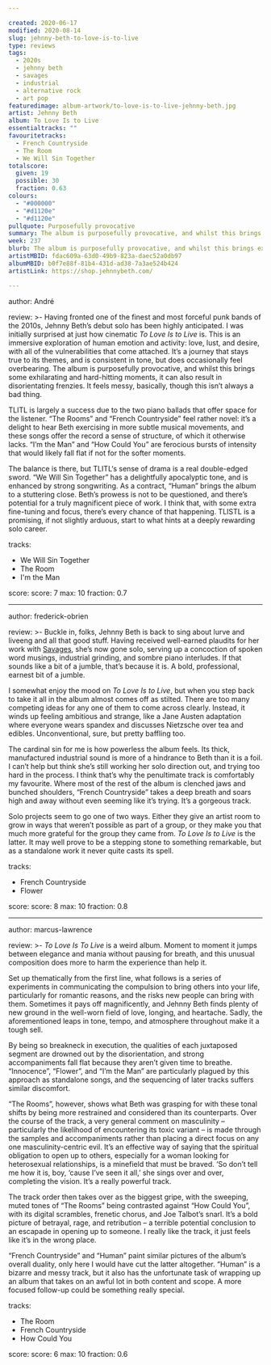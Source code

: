 ```yaml
---

created: 2020-06-17
modified: 2020-08-14
slug: jehnny-beth-to-love-is-to-live
type: reviews
tags:
  - 2020s
  - jehnny beth
  - savages
  - industrial
  - alternative rock
  - art pop
featuredimage: album-artwork/to-love-is-to-live-jehnny-beth.jpg
artist: Jehnny Beth
album: To Love Is to Live
essentialtracks: ""
favouritetracks:
  - French Countryside
  - The Room
  - We Will Sin Together
totalscore:
  given: 19
  possible: 30
  fraction: 0.63
colours:
  - "#000000"
  - "#d1120e"
  - "#d1120e"
pullquote: Purposefully provocative
summary: The album is purposefully provocative, and whilst this brings exhilarating and hard-hitting moments, it can also result in disorientating frenzies. It feels messy, basically, though this isn't always a bad thing.
week: 237
blurb: The album is purposefully provocative, and whilst this brings exhilarating and hard-hitting moments, it can also result in disorientating frenzies.
artistMBID: fdac609a-63d0-49b9-823a-daec52a0db97
albumMBID: b0f7e88f-81b4-431d-ad38-7a3ae524b424
artistLink: https://shop.jehnnybeth.com/ 

---
```


author: André

review: >-
  Having fronted one of the finest and most forceful punk bands of the 2010s, Jehnny Beth’s debut solo has been highly anticipated. I was initially surprised at just how cinematic *To Love Is to Live* is. This is an immersive exploration of human emotion and activity: love, lust, and desire, with all of the vulnerabilities that come attached. It’s a journey that stays true to its themes, and is consistent in tone, but does occasionally feel overbearing. The album is purposefully provocative, and whilst this brings some exhilarating and hard-hitting moments, it can also result in disorientating frenzies. It feels messy, basically, though this isn’t always a bad thing.

  TLITL is largely a success due to the two piano ballads that offer space for the listener. “The Rooms” and “French Countryside” feel rather novel: it’s a delight to hear Beth exercising in more subtle musical movements, and these songs offer the record a sense of structure, of which it otherwise lacks. “I’m the Man” and “How Could You” are ferocious bursts of intensity that would likely fall flat if not for the softer moments.

  The balance is there, but TLITL‘s sense of drama is a real double-edged sword. “We Will Sin Together” has a delightfully apocalyptic tone, and is enhanced by strong songwriting. As a contract, “Human” brings the album to a stuttering close. Beth’s prowess is not to be questioned, and there’s potential for a truly magnificent piece of work. I think that, with some extra fine-tuning and focus, there’s every chance of that happening. TLISTL is a promising, if not slightly arduous, start to what hints at a deeply rewarding solo career.

tracks:
  - We Will Sin Together
  - The Room
  - I'm the Man

score:
  score: 7
  max: 10
  fraction: 0.7

---

author: frederick-obrien

review: >-
  Buckle in, folks, Jehnny Beth is back to sing about lurve and liveeng and all that good stuff. Having received well-earned plaudits for her work with [Savages](/reviews/savages-adore-life/), she’s now gone solo, serving up a concoction of spoken word musings, industrial grinding, and sombre piano interludes. If that sounds like a bit of a jumble, that’s because it is. A bold, professional, earnest bit of a jumble.

  I somewhat enjoy the mood on *To Love Is to Live*, but when you step back to take it all in the album almost comes off as stilted. There are too many competing ideas for any one of them to come across clearly. Instead, it winds up feeling ambitious and strange, like a Jane Austen adaptation where everyone wears spandex and discusses Nietzsche over tea and edibles. Unconventional, sure, but pretty baffling too.

  The cardinal sin for me is how powerless the album feels. Its thick, manufactured industrial sound is more of a hindrance to Beth than it is a foil. I can’t help but think she’s still working her solo direction out, and trying too hard in the process. I think that’s why the penultimate track is comfortably my favourite. Where most of the rest of the album is clenched jaws and bunched shoulders, “French Countryside” takes a deep breath and soars high and away without even seeming like it’s trying. It’s a gorgeous track.

  Solo projects seem to go one of two ways. Either they give an artist room to grow in ways that weren’t possible as part of a group, or they make you that much more grateful for the group they came from. *To Love Is to Live* is the latter. It may well prove to be a stepping stone to something remarkable, but as a standalone work it never quite casts its spell.

tracks:
  - French Countryside
  - Flower

score:
  score: 8
  max: 10
  fraction: 0.8

---

author: marcus-lawrence

review: >-
  *To Love Is To Live* is a weird album. Moment to moment it jumps between elegance and mania without pausing for breath, and this unusual composition does more to harm the experience than help it.

  Set up thematically from the first line, what follows is a series of experiments in communicating the compulsion to bring others into your life, particularly for romantic reasons, and the risks new people can bring with them. Sometimes it pays off magnificently, and Jehnny Beth finds plenty of new ground in the well-worn field of love, longing, and heartache. Sadly, the aforementioned leaps in tone, tempo, and atmosphere throughout make it a tough sell.

  By being so breakneck in execution, the qualities of each juxtaposed segment are drowned out by the disorientation, and strong accompaniments fall flat because they aren’t given time to breathe. “Innocence”, “Flower”, and “I’m the Man” are particularly plagued by this approach as standalone songs, and the sequencing of later tracks suffers similar discomfort.

  “The Rooms”, however, shows what Beth was grasping for with these tonal shifts by being more restrained and considered than its counterparts. Over the course of the track, a very general comment on masculinity – particularly the likelihood of encountering its toxic variant – is made through the samples and accompaniments rather than placing a direct focus on any one masculinity-centric evil. It’s an effective way of saying that the spiritual obligation to open up to others, especially for a woman looking for heterosexual relationships, is a minefield that must be braved. ‘So don’t tell me how it is, boy, ‘cause I’ve seen it all,’ she sings over and over, completing the vision. It’s a really powerful track.

  The track order then takes over as the biggest gripe, with the sweeping, muted tones of “The Rooms” being contrasted against “How Could You”, with its digital scrambles, frenetic chorus, and Joe Talbot’s snarl. It’s a bold picture of betrayal, rage, and retribution – a terrible potential conclusion to an escapade in opening up to someone. I really like the track, it just feels like it’s in the wrong place.

  “French Countryside” and “Human” paint similar pictures of the album’s overall duality, only here I would have cut the latter altogether. “Human” is a bizarre and messy track, but it also has the unfortunate task of wrapping up an album that takes on an awful lot in both content and scope. A more focused follow-up could be something really special.

tracks:
  - The Room
  - French Countryside
  - How Could You

score:
  score: 6
  max: 10
  fraction: 0.6